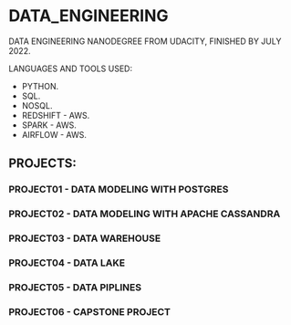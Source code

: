 # DATA_ENGINEERING
DATA ENGINEERING NANODEGREE FROM UDACITY, FINISHED BY JULY 2022.

LANGUAGES AND TOOLS USED:
- PYTHON.
- SQL.
- NOSQL.
- REDSHIFT - AWS.
- SPARK - AWS.
- AIRFLOW - AWS.

## PROJECTS:
### PROJECT01 - DATA MODELING WITH POSTGRES

### PROJECT02 - DATA MODELING WITH APACHE CASSANDRA

### PROJECT03 - DATA WAREHOUSE

### PROJECT04 - DATA LAKE

### PROJECT05 - DATA PIPLINES

### PROJECT06 - CAPSTONE PROJECT

